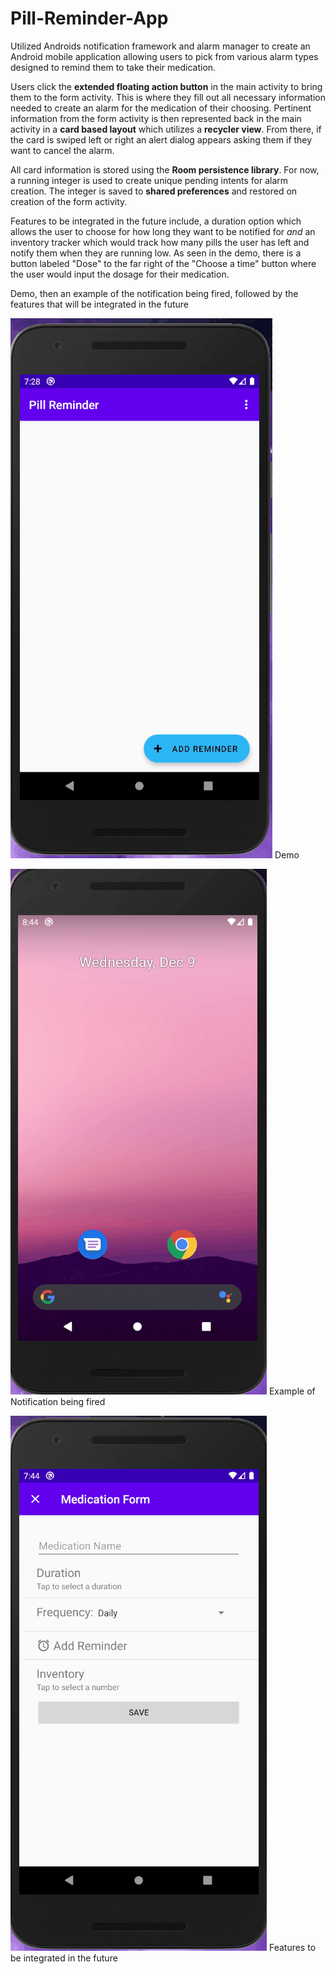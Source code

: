 # Pill-Reminder-App

Utilized Androids notification framework and alarm manager to create an Android mobile application allowing users to pick from various alarm types 
designed to remind them to take their medication.

Users click the **extended floating action button** in the main activity to bring them to the form activity. This is where they fill out all necessary information needed to create 
an alarm for the medication of their choosing. Pertinent information from the form activity is then represented back in the main activity in a **card based layout** which 
utilizes a **recycler view**. From there, if the card is swiped left or right an alert dialog appears asking them if they want to cancel the alarm.

All card information is stored using the **Room persistence library**. For now, a running integer is used to create unique pending intents for alarm creation. The integer is saved to **shared preferences** and restored on creation of the form activity.

Features to be integrated in the future include, a duration option which allows the user to choose for how long they want to be notified for *and* an inventory tracker which would track how many pills the user has left and notify them when they are running low. As seen in the demo, there is a button labeled "Dose" to the far right of the "Choose a time" button where the user would input the dosage for their medication.

Demo, then an example of the notification being fired, followed by the features that will be integrated in the future

![Demo](https://github.com/NicholasSamaroo/Pill-Reminder-App/blob/master/demo/demo.gif)
Demo

![Example Notification](https://github.com/NicholasSamaroo/Pill-Reminder-App/blob/master/Notification%20Example/Notification.gif)
Example of Notification being fired

![Future integrations](https://github.com/NicholasSamaroo/Pill-Reminder-App/blob/master/Future%20integrations/needToIntegrate.gif)
Features to be integrated in the future
